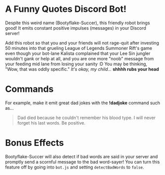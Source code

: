 # A Funny Quotes Discord Bot!
Despite this weird name (Bootyflake-Succer), this friendly robot brings good! It emits constant positive impulses (messages) in your Discord server!

Add this robot so that you and your friends will not rage-quit after investing 50 minutes into that grueling League of Legends Summoner Rift's game even though your bot-lane Kalista complained that your Lee Sin jungler wouldn't gank or help at all, and you are one more "noob" message from your feeding mid lane from losing your sanity :D You may be thinking, "Wow, that was oddly specific." _It's okay, my child..._ **shhhh rubs your head**

# Commands
For example, make it emit great dad jokes with the **!dadjoke** command such as...
> Dad died because he couldn't remember his blood type. I will never forget his last words. Be positive.


# Bonus Effects
Bootyflake-Succer will also detect if bad words are said in your server and promptly send a scornful message to the bad word-sayer! You can turn this feature off by going into ```bot.js``` and setting ```detectBadWords``` to ```false```.